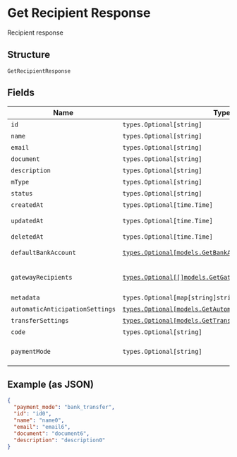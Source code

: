 
# Get Recipient Response

Recipient response

## Structure

`GetRecipientResponse`

## Fields

| Name | Type | Tags | Description |
|  --- | --- | --- | --- |
| `id` | `types.Optional[string]` | Optional | Id |
| `name` | `types.Optional[string]` | Optional | Name |
| `email` | `types.Optional[string]` | Optional | Email |
| `document` | `types.Optional[string]` | Optional | Document |
| `description` | `types.Optional[string]` | Optional | Description |
| `mType` | `types.Optional[string]` | Optional | Type |
| `status` | `types.Optional[string]` | Optional | Status |
| `createdAt` | `types.Optional[time.Time]` | Optional | Creation date |
| `updatedAt` | `types.Optional[time.Time]` | Optional | Last update date |
| `deletedAt` | `types.Optional[time.Time]` | Optional | Deletion date |
| `defaultBankAccount` | [`types.Optional[models.GetBankAccountResponse]`](../../doc/models/get-bank-account-response.md) | Optional | Default bank account |
| `gatewayRecipients` | [`types.Optional[[]models.GetGatewayRecipientResponse]`](../../doc/models/get-gateway-recipient-response.md) | Optional | Info about the recipient on the gateway |
| `metadata` | `types.Optional[map[string]string]` | Optional | Metadata |
| `automaticAnticipationSettings` | [`types.Optional[models.GetAutomaticAnticipationResponse]`](../../doc/models/get-automatic-anticipation-response.md) | Optional | - |
| `transferSettings` | [`types.Optional[models.GetTransferSettingsResponse]`](../../doc/models/get-transfer-settings-response.md) | Optional | - |
| `code` | `types.Optional[string]` | Optional | Recipient code |
| `paymentMode` | `types.Optional[string]` | Optional | Payment mode<br>**Default**: `"bank_transfer"` |

## Example (as JSON)

```json
{
  "payment_mode": "bank_transfer",
  "id": "id0",
  "name": "name0",
  "email": "email6",
  "document": "document6",
  "description": "description0"
}
```

